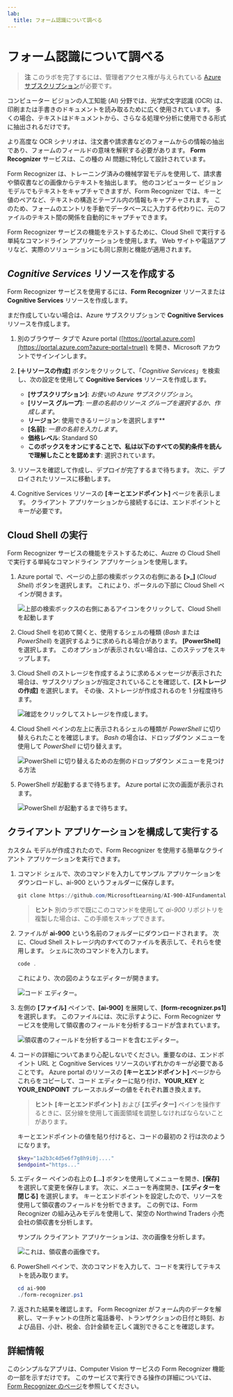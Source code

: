 ```yaml
---
lab:
  title: フォーム認識について調べる
---
```


# <a name="explore-form-recognition"></a>フォーム認識について調べる

> **注** このラボを完了するには、管理者アクセス権が与えられている [Azure サブスクリプション](https://azure.microsoft.com/free?azure-portal=true)が必要です。

コンピューター ビジョンの人工知能 (AI) 分野では、光学式文字認識 (OCR) は、印刷または手書きのドキュメントを読み取るために広く使用されています。 多くの場合、テキストはドキュメントから、さらなる処理や分析に使用できる形式に抽出されるだけです。

より高度な OCR シナリオは、注文書や請求書などのフォームからの情報の抽出であり、フォームのフィールドの意味を解釈する必要があります。 **Form Recognizer** サービスは、この種の AI 問題に特化して設計されています。

Form Recognizer は、トレーニング済みの機械学習モデルを使用して、請求書や領収書などの画像からテキストを抽出します。 他のコンピューター ビジョン モデルでもテキストをキャプチャできますが、Form Recognizer では、キーと値のペアなど、テキストの構造とテーブル内の情報もキャプチャされます。 このため、フォームのエントリを手動でデータベースに入力する代わりに、元のファイルのテキスト間の関係を自動的にキャプチャできます。 

Form Recognizer サービスの機能をテストするために、Cloud Shell で実行する単純なコマンドライン アプリケーションを使用します。 Web サイトや電話アプリなど、実際のソリューションにも同じ原則と機能が適用されます。

## <a name="create-a-cognitive-services-resource"></a>*Cognitive Services* リソースを作成する

Form Recognizer サービスを使用するには、**Form Recognizer** リソースまたは **Cognitive Services** リソースを作成します。

まだ作成していない場合は、Azure サブスクリプションで **Cognitive Services** リソースを作成します。

1. 別のブラウザー タブで Azure portal ([https://portal.azure.com](https://portal.azure.com?azure-portal=true)) を開き、Microsoft アカウントでサインインします。

1. **[&#65291;リソースの作成]** ボタンをクリックして、「*Cognitive Services*」を検索し、次の設定を使用して **Cognitive Services** リソースを作成します。
    - **[サブスクリプション]**: *お使いの Azure サブスクリプション*。
    - **[リソース グループ]**: *一意の名前のリソース グループを選択するか、作成します*。
    - **リージョン**: 使用できるリージョンを選択します**
    - **[名前]**: *一意の名前を入力します*。
    - **価格レベル**: Standard S0
    - **このボックスをオンにすることで、私は以下のすべての契約条件を読んで理解したことを認めます**: 選択されています。

1. リソースを確認して作成し、デプロイが完了するまで待ちます。 次に、デプロイされたリソースに移動します。

1. Cognitive Services リソースの **[キーとエンドポイント]** ページを表示します。 クライアント アプリケーションから接続するには、エンドポイントとキーが必要です。

## <a name="run-cloud-shell"></a>Cloud Shell の実行

Form Recognizer サービスの機能をテストするために、Auzre の Cloud Shell で実行する単純なコマンドライン アプリケーションを使用します。 

1. Azure portal で、ページの上部の検索ボックスの右側にある **[>_]** (*Cloud Shell*) ボタンを選択します。 これにより、ポータルの下部に Cloud Shell ペインが開きます。 

    ![上部の検索ボックスの右側にあるアイコンをクリックして、Cloud Shell を起動します](media/analyze-receipts/powershell-portal-guide-1.png)

1. Cloud Shell を初めて開くと、使用するシェルの種類 (*Bash* または *PowerShell*) を選択するように求められる場合があります。 **[PowerShell]** を選択します。 このオプションが表示されない場合は、このステップをスキップします。  

1. Cloud Shell のストレージを作成するように求めるメッセージが表示された場合は、サブスクリプションが指定されていることを確認して、**[ストレージの作成]** を選択します。 その後、ストレージが作成されるのを 1 分程度待ちます。

    ![確認をクリックしてストレージを作成します。](media/analyze-receipts/powershell-portal-guide-2.png)

1. Cloud Shell ペインの左上に表示されるシェルの種類が *PowerShell* に切り替えられたことを確認します。 *Bash* の場合は、ドロップダウン メニューを使用して *PowerShell* に切り替えます。

    ![PowerShell に切り替えるための左側のドロップダウン メニューを見つける方法](media/analyze-receipts/powershell-portal-guide-3.png) 

1. PowerShell が起動するまで待ちます。 Azure portal に次の画面が表示されます。  

    ![PowerShell が起動するまで待ちます。](media/analyze-receipts/powershell-prompt.png) 

## <a name="configure-and-run-a-client-application"></a>クライアント アプリケーションを構成して実行する

カスタム モデルが作成されたので、Form Recognizer を使用する簡単なクライアント アプリケーションを実行できます。

1. コマンド シェルで、次のコマンドを入力してサンプル アプリケーションをダウンロードし、ai-900 というフォルダーに保存します。

    ```PowerShell
    git clone https://github.com/MicrosoftLearning/AI-900-AIFundamentals ai-900
    ```

    >**ヒント** 別のラボで既にこのコマンドを使用して *ai-900* リポジトリを複製した場合は、この手順をスキップできます。

1. ファイルが **ai-900** という名前のフォルダーにダウンロードされます。 次に、Cloud Shell ストレージ内のすべてのファイルを表示して、それらを使用します。 シェルに次のコマンドを入力します。

    ```PowerShell
    code .
    ```

    これにより、次の図のようなエディターが開きます。 

    ![コード エディター。](media/analyze-receipts/powershell-portal-guide-4.png)

1. 左側の **[ファイル]** ペインで、**[ai-900]** を展開して、**[form-recognizer.ps1]** を選択します。 このファイルには、次に示すように、Form Recognizer サービスを使用して領収書のフィールドを分析するコードが含まれています。

    ![領収書のフィールドを分析するコードを含むエディター。](media/analyze-receipts/recognize-receipt-code.png)

1. コードの詳細についてあまり心配しないでください。重要なのは、エンドポイント URL と Cognitive Services リソースのいずれかのキーが必要であることです。 Azure portal のリソースの **[キーとエンドポイント]** ページからこれらをコピーして、コード エディターに貼り付け、**YOUR_KEY** と **YOUR_ENDPOINT** プレースホルダーの値をそれぞれ置き換えます。

    > **ヒント** **[キーとエンドポイント]** および **[エディター]** ペインを操作するときに、区分線を使用して画面領域を調整しなければならないことがあります。

    キーとエンドポイントの値を貼り付けると、コードの最初の 2 行は次のようになります。

    ```PowerShell
    $key="1a2b3c4d5e6f7g8h9i0j...."    
    $endpoint="https..."
    ```

1. エディター ペインの右上の **[...]** ボタンを使用してメニューを開き、**[保存]** を選択して変更を保存します。 次に、メニューを再度開き、**[エディターを閉じる]** を選択します。 キーとエンドポイントを設定したので、リソースを使用して領収書のフィールドを分析できます。 この例では、Form Recognizer の組み込みモデルを使用して、架空の Northwind Traders 小売会社の領収書を分析します。

    サンプル クライアント アプリケーションは、次の画像を分析します。

    ![これは、領収書の画像です。](media/analyze-receipts/receipt.jpg)

1. PowerShell ペインで、次のコマンドを入力して、コードを実行してテキストを読み取ります。

    ```PowerShell
    cd ai-900
    ./form-recognizer.ps1
    ```

1. 返された結果を確認します。 Form Recognizer がフォーム内のデータを解釈し、マーチャントの住所と電話番号、トランザクションの日付と時刻、および品目、小計、税金、合計金額を正しく識別できることを確認します。

## <a name="learn-more"></a>詳細情報

このシンプルなアプリは、Computer Vision サービスの Form Recognizer 機能の一部を示すだけです。 このサービスで実行できる操作の詳細については、[Form Recognizer のページ](https://docs.microsoft.com/azure/applied-ai-services/form-recognizer/overview)を参照してください。
